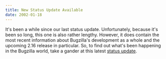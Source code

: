 ```yaml
---
title: New Status Update Available
date: 2002-01-18
---
```

It's been a while since our last status update. Unfortunately, because
it's been so long, this one is also rather lengthy. However, it does
contain the most recent information about Bugzilla's development as a
whole and the upcoming 2.16 release in particular. So, to find out
what's been happening in the Bugzilla world, take a gander at this
latest [status update](/status/2002-01-18.html).
